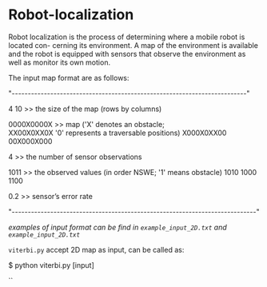 # Robot-localization

Robot localization is the process of determining where a mobile robot is located con- cerning its environment. A map of the environment is available and the robot is equipped with sensors that observe the environment as well as monitor its own motion.

The input map format are as follows:

"-------------------------------------------------------------------------"

4 10                  >> the size of the map (rows by columns)

0000X0000X            >> map ('X' denotes an obstacle;                 
XX00X0XX0X               '0' represents a traversable positions)
X000X0XX00 
00X000X000 

4                     >> the number of sensor observations

1011                  >> the observed values (in order NSWE; '1' means obstacle)
1010
1000
1100

0.2                   >> sensor’s error rate

"----------------------------------------------------------------------------"

*examples of input format can be find in `example_input_2D.txt` and `example_input_2D.txt`*

`viterbi.py` accept 2D map as input, can be called as:

$ python viterbi.py [input]  

``
